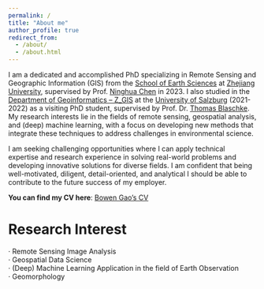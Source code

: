 ```yaml
---
permalink: /
title: "About me"
author_profile: true
redirect_from: 
  - /about/
  - /about.html
---
```

I am a dedicated and accomplished PhD specializing in Remote Sensing and Geographic Information (GIS) from the [School of Earth Sciences](http://earth.zju.edu.cn/) at [Zhejiang University]( https://www.zju.edu.cn/english/), supervised by Prof. [Ninghua Chen](https://person.zju.edu.cn/en/0095108) in 2023. I also studied in the [Department of Geoinformatics – Z_GIS](https://www.plus.ac.at/geoinformatik/?lang=en) at the [University of Salzburg](https://www.plus.ac.at/?lang=en) (2021-2022) as a visiting PhD student, supervised by Prof. Dr. [Thomas Blaschke](https://www.plus.ac.at/geoinformatik/department/team/blaschke-thomas/?lang=en). My research interests lie in the fields of remote sensing, geospatial analysis, and (deep) machine learning, with a focus on developing new methods that integrate these techniques to address challenges in environmental science.

I am seeking challenging opportunities where I can apply technical expertise and research experience in solving real-world problems and developing innovative solutions for diverse fields. I am confident that being well-motivated, diligent, detail-oriented, and analytical I should be able to contribute to the future success of my employer. 

**You can find my CV here**: [Bowen Gao’s CV](../assets/Bowen_Gao_CV_September_2024.pdf) 



Research Interest
======
· Remote Sensing Image Analysis  
· Geospatial Data Science  
· (Deep) Machine Learning Application in the field of Earth Observation  
· Geomorphology  

